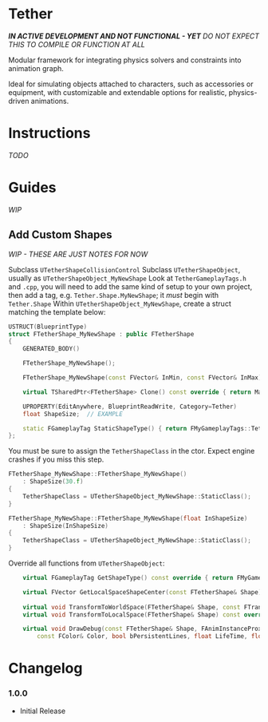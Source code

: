 # Tether

***IN ACTIVE DEVELOPMENT AND NOT FUNCTIONAL - YET***
_DO NOT EXPECT THIS TO COMPILE OR FUNCTION AT ALL_

Modular framework for integrating physics solvers and constraints into animation graph.

Ideal for simulating objects attached to characters, such as accessories or equipment, with customizable and extendable options for realistic, physics-driven animations.

# Instructions
_TODO_

# Guides
_WIP_

## Add Custom Shapes
_WIP - THESE ARE JUST NOTES FOR NOW_

Subclass `UTetherShapeCollisionControl`
Subclass `UTetherShapeObject`, usually as `UTetherShapeObject_MyNewShape`
Look at `TetherGameplayTags.h` and `.cpp`, you will need to add the same kind of setup to your own project, then add a tag, e.g. `Tether.Shape.MyNewShape`; it _must_ begin with `Tether.Shape`
Within `UTetherShapeObject_MyNewShape`, create a struct matching the template below:

```cpp
USTRUCT(BlueprintType)
struct FTetherShape_MyNewShape : public FTetherShape
{
	GENERATED_BODY()

	FTetherShape_MyNewShape();

	FTetherShape_MyNewShape(const FVector& InMin, const FVector& InMax);

	virtual TSharedPtr<FTetherShape> Clone() const override { return MakeShared<FTetherShape_MyNewShape>(*this); }

	UPROPERTY(EditAnywhere, BlueprintReadWrite, Category=Tether)
	float ShapeSize;  // EXAMPLE

	static FGameplayTag StaticShapeType() { return FMyGameplayTags::Tether_Shape_MyNewShape; }
};
```

You must be sure to assign the `TetherShapeClass` in the ctor. Expect engine crashes if you miss this step.
```cpp
FTetherShape_MyNewShape::FTetherShape_MyNewShape()
	: ShapeSize(30.f)
{
	TetherShapeClass = UTetherShapeObject_MyNewShape::StaticClass();
}

FTetherShape_MyNewShape::FTetherShape_MyNewShape(float InShapeSize)
	: ShapeSize(InShapeSize)
{
	TetherShapeClass = UTetherShapeObject_MyNewShape::StaticClass();
}
```

Override all functions from `UTetherShapeObject`:
```cpp
	virtual FGameplayTag GetShapeType() const override { return FMyGameplayTags::Tether_Shape_MyNewShape;	}

	virtual FVector GetLocalSpaceShapeCenter(const FTetherShape& Shape) const override;
	
	virtual void TransformToWorldSpace(FTetherShape& Shape, const FTransform& WorldTransform) const override;
	virtual void TransformToLocalSpace(FTetherShape& Shape) const override;

	virtual void DrawDebug(const FTetherShape& Shape, FAnimInstanceProxy* AnimInstanceProxy, UWorld* World,
		const FColor& Color, bool bPersistentLines, float LifeTime, float Thickness) const override;
```

# Changelog

### 1.0.0
* Initial Release
